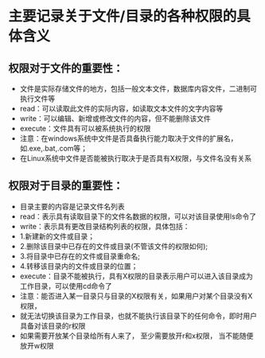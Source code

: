 # 主要记录关于文件/目录的各种权限的具体含义

## 权限对于文件的重要性：
* 文件是实际存储文件的地方，包括一般文本文件，数据库内容文件，二进制可执行文件等
* read：可以读取此文件的实际内容，如读取文本文件的文字内容等
* write：可以编辑、新增或修改文件的内容，但不能删除该文件
* execute：文件具有可以被系统执行的权限
* 注意：在windows系统中文件是否具备执行能力取决于文件的扩展名，如.exe,.bat,.com等；
* 在Linux系统中文件是否能被执行取决于是否具有X权限，与文件名没有关系


## 权限对于目录的重要性：
* 目录主要的内容是记录文件名列表
* read：表示具有读取目录下的文件名数据的权限，可以对该目录使用ls命令了
* write：表示具有更改目录结构列表的权限，具体包括：
* 1.新建新的文件或目录；
* 2.删除该目录中已存在的文件或目录(不管该文件的权限如何);
* 3.将目录中已存在的文件或目录重命名;
* 4.转移该目录内的文件或目录的位置；
* execute：目录不能被执行，具有X权限的目录表示用户可以进入该目录成为工作目录，可以使用cd命令了
* 注意：能否进入某一目录只与目录的X权限有关，如果用户对某个目录没有X权限，
* 就无法切换该目录为工作目录，也就不能执行该目录下的任何命令，即时用户具备对该目录的r权限
* 如果需要开放某个目录给所有人来了， 至少需要放开r和x权限， 当不能随便放开w权限